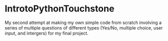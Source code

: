 # IntrotoPythonTouchstone
My second attempt at making my own simple code from scratch involving a series of multiple questions of different types (Yes/No, multiple choice, user input, and intergers) for my final project.
